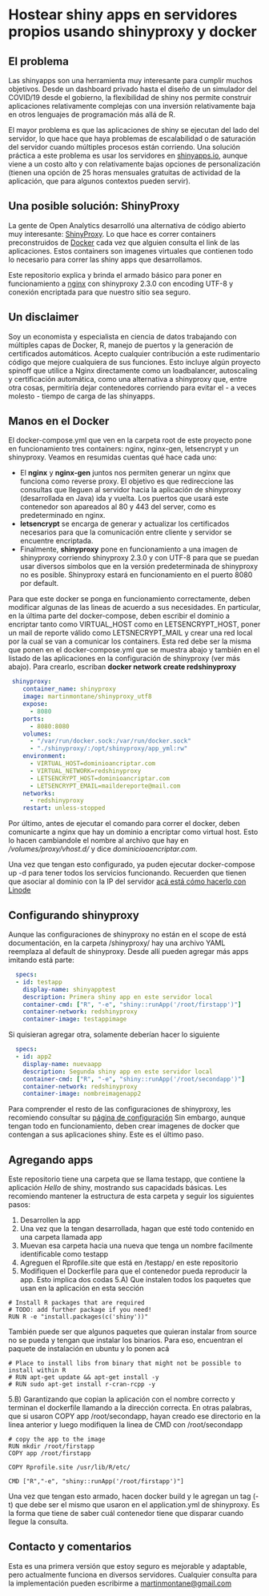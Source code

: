 # Hostear shiny apps en servidores propios usando shinyproxy y docker

## El problema

Las shinyapps son una herramienta muy interesante para cumplir muchos objetivos. Desde un dashboard privado hasta el diseño de un simulador del COVID/19 desde el gobierno, la flexibilidad de shiny nos permite construir aplicaciones relativamente complejas con una inversión relativamente baja en otros lenguajes de programación más allá de R.

El mayor problema es que las aplicaciones de shiny se ejecutan del lado del servidor, lo que hace que haya problemas de escalabilidad o de saturación del servidor cuando múltiples procesos están corriendo. Una solución práctica a este problema es usar los servidores en [shinyapps.io](https://www.shinyapps.io/), aunque viene a un costo alto y con relativamente bajas opciones de personalización (tienen una opción de 25 horas mensuales gratuitas de actividad de la aplicación, que para algunos contextos pueden servir).

## Una posible solución: ShinyProxy

La gente de Open Analytics desarrolló una alternativa de código abierto muy interesante: [ShinyProxy](https://www.shinyproxy.io/). Lo que hace es correr containers preconstruidos de [Docker](https://www.docker.com/resources/what-container) cada vez que alguien consulta el link de las aplicaciones. Estos containers son imagenes virtuales que contienen todo lo necesario para correr las shiny apps que desarrollamos.

Este repositorio explica y brinda el armado básico para poner en funcionamiento a [nginx](https://nginx.org/en/) con shinyproxy 2.3.0 con encoding UTF-8 y conexión encriptada para que nuestro sitio sea seguro.

## Un disclaimer

Soy un economista y especialista en ciencia de datos trabajando con múltiples capas de Docker, R, manejo de puertos y la generación de certificados automáticos. Acepto cualquier contribución a este rudimentario código que mejore cualquiera de sus funciones. Esto incluye algún proyecto spinoff que utilice a Nginx directamente como un loadbalancer, autoscaling y certificación automática, como una alternativa a shinyproxy que, entre otra cosas, permitiría dejar contenedores corriendo para evitar el - a veces molesto - tiempo de carga de las shinyapps.

## Manos en el Docker

El docker-compose.yml que ven en la carpeta root de este proyecto pone en funcionamiento tres containers: nginx, nginx-gen, letsencrypt y un shinyproxy. Veamos en resumidas cuentas qué hace cada uno:

* El **nginx** y **nginx-gen** juntos nos permiten generar un nginx que funciona como reverse proxy. El objetivo es que redireccione las consultas que lleguen al servidor hacia la aplicación de shinyproxy (desarrollada en Java) ida y vuelta. Los puertos que usará este contenedor son apareados al 80 y 443 del server, como es predeterminado en nginx.
* **letsencrypt** se encarga de generar y actualizar los certificados necesarios para que la comunicación entre cliente y servidor se encuentre encriptada.
* Finalmente, **shinyproxy** pone en funcionamiento a una imagen de shinyproxy corriendo shinyproxy 2.3.0 y con UTF-8 para que se puedan usar diversos símbolos que en la versión predeterminada de shinyproxy no es posible. Shinyproxy estará en funcionamiento en el puerto 8080 por default.

Para que este docker se ponga en funcionamiento correctamente, deben modificar algunas de las lineas de acuerdo a sus necesidades. En particular, en la última parte del docker-compose, deben escribir el dominio a encriptar tanto como VIRTUAL_HOST como en LETSENCRYPT_HOST, poner un mail de reporte válido como LETSNECRYPT_MAIL y crear una red local por la cual se van a comunicar los containers. Esta red debe ser la misma que ponen en el docker-compose.yml que se muestra abajo y también en el listado de las aplicaciones en la configuración de shinyproxy (ver más abajo). Para crearlo, escriban **docker network create redshinyproxy**

```yaml
 shinyproxy:
    container_name: shinyproxy
    image: martinmontane/shinyproxy_utf8
    expose:
      - 8080
    ports:
      - 8080:8080
    volumes:
      - "/var/run/docker.sock:/var/run/docker.sock"
      - "./shinyproxy/:/opt/shinyproxy/app_yml:rw"
    environment:
      - VIRTUAL_HOST=dominioancriptar.com
      - VIRTUAL_NETWORK=redshinyproxy
      - LETSENCRYPT_HOST=dominioancriptar.com
      - LETSENCRYPT_EMAIL=maildereporte@mail.com
    networks:
      - redshinyproxy
    restart: unless-stopped
```

Por último, antes de ejecutar el comando para correr el docker, deben comunicarte a nginx que hay un dominio a encriptar como virtual host. Esto lo hacen cambiandole el nombre al archivo que hay en */volumes/proxy/vhost.d/* y dice *dominicioaencriptar.com*.

Una vez que tengan esto configurado, ya puden ejecutar docker-compose up -d para tener todos los servicios funcionando. Recuerden que tienen que asociar al dominio con la IP del servidor [acá está cómo hacerlo con Linode](https://www.linode.com/docs/platform/manager/dns-manager/)

## Configurando shinyproxy

Aunque las configuraciones de shinyproxy no están en el scope de está documentación, en la carpeta /shinyproxy/ hay una archivo YAML reemplaza al default de shinyproxy. Desde allí pueden agregar más apps imitando está parte:

```yaml
  specs:
  - id: testapp
    display-name: shinyapptest
    description: Primera shiny app en este servidor local
    container-cmd: ["R", "-e", "shiny::runApp('/root/firstapp')"]
    container-network: redshinyproxy
    container-image: testappimage
```

Si quisieran agregar otra, solamente deberían hacer lo siguiente

```yaml
  specs:
  - id: app2
    display-name: nuevaapp
    description: Segunda shiny app en este servidor local
    container-cmd: ["R", "-e", "shiny::runApp('/root/secondapp')"]
    container-network: redshinyproxy
    container-image: nombreimagenapp2
```
Para comprender el resto de las configuraciones de shinyproxy, les recomiendo consultar su [página de configuración](https://www.shinyproxy.io/configuration/)
Sin embargo, aunque tengan todo en funcionamiento, deben crear imagenes de docker que contengan a sus aplicaciones shiny. Este es el último paso.

## Agregando apps

Este repositorio tiene una carpeta que se llama testapp, que contiene la aplicación *Hello* de shiny, mostrando sus capacidads básicas. Les recomiendo mantener la estructura de esta carpeta y seguir los siguientes pasos:

1) Desarrollen la app
2) Una vez que la tengan desarrollada, hagan que esté todo contenido en una carpeta llamada app
3) Muevan esa carpeta hacia una nueva que tenga un nombre facilmente identificable como testapp
4) Agreguen el Rprofile.site que está en /testapp/ en este repositorio
5) Modifiquen el Dockerfile para que el contenedor pueda reproducir la app. Esto implica dos codas
5.A) Que instalen todos los paquetes que usan en la aplicación en esta sección

```docker
# Install R packages that are required
# TODO: add further package if you need!
RUN R -e "install.packages(c('shiny'))"
```

También puede ser que algunos paquetes que quieran instalar from source no se pueda y tengan que instalar los binarios. Para eso, encuentran el paquete de instalación en ubuntu y lo ponen acá

```docker
# Place to install libs from binary that might not be possible to install within R 
# RUN apt-get update && apt-get install -y 
# RUN sudo apt-get install r-cran-rcpp -y
```

5.B) Garantizando que copian la aplicación con el nombre correcto y terminan el dockerfile llamando a la dirección correcta. En otras palabras, que si usaron COPY app /root/secondapp, hayan creado ese directorio en la linea anterior y luego modifiquen la linea de CMD con /root/secondapp

```docker
# copy the app to the image
RUN mkdir /root/firstapp
COPY app /root/firstapp

COPY Rprofile.site /usr/lib/R/etc/

CMD ["R","-e", "shiny::runApp('/root/firstapp')"]
```

Una vez que tengan esto armado, hacen docker build y le agregan un tag (-t) que debe ser el mismo que usaron en el application.yml de shinyproxy. Es la forma que tiene de saber cuál contenedor tiene que disparar cuando llegue la consulta.

## Contacto y comentarios

Esta es una primera versión que estoy seguro es mejorable y adaptable, pero actualmente funciona en diversos servidores. Cualquier consulta para la implementación pueden escribirme a martinmontane@gmail.com

